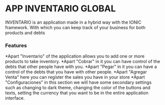 # APP INVENTARIO GLOBAL

INVENTARIO is an application made in a hybrid way with the IONIC framework. With which you can keep track of your business for both products and debts

### Features

*Apart "Inventario" of the application allows you to add one or more products to take inventory.
*Apart "Cobrar" in it you can have control of the debts that other people have with you.
*Apart "Pegar" in it you can have a control of the debts that you have with other people.
*Apart "Agregar Venta" here you can register the sales you have in your store
*Apart "Configuraciones" in this section we will have some secondary settings such as changing to dark theme, changing the color of the buttons and texts, setting the currency that you want to be in the entire application interface.
